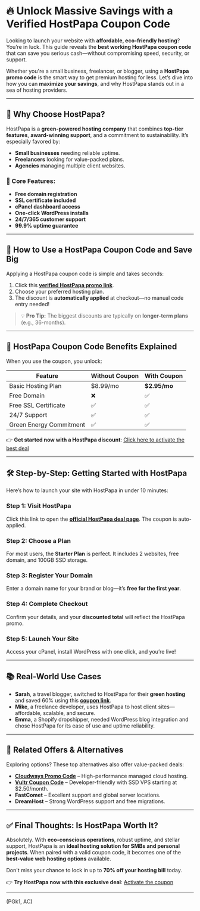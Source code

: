 # 🔥 Unlock Massive Savings with a Verified HostPapa Coupon Code

Looking to launch your website with **affordable, eco-friendly hosting**? You’re in luck. This guide reveals the **best working HostPapa coupon code** that can save you serious cash—without compromising speed, security, or support.

Whether you're a small business, freelancer, or blogger, using a **HostPapa promo code** is the smart way to get premium hosting for less. Let’s dive into how you can **maximize your savings**, and why HostPapa stands out in a sea of hosting providers.

---

## 🧾 Why Choose HostPapa?

HostPapa is a **green-powered hosting company** that combines **top-tier features**, **award-winning support**, and a commitment to sustainability. It’s especially favored by:

* **Small businesses** needing reliable uptime.
* **Freelancers** looking for value-packed plans.
* **Agencies** managing multiple client websites.

### 🌟 Core Features:

* **Free domain registration**
* **SSL certificate included**
* **cPanel dashboard access**
* **One-click WordPress installs**
* **24/7/365 customer support**
* **99.9% uptime guarantee**

---

## 💸 How to Use a HostPapa Coupon Code and Save Big

Applying a HostPapa coupon code is simple and takes seconds:

1. Click this **[verified HostPapa promo link](https://snipitx.com/hostpapa-jy)**.
2. Choose your preferred hosting plan.
3. The discount is **automatically applied** at checkout—no manual code entry needed!

> 💡 **Pro Tip:** The biggest discounts are typically on **longer-term plans** (e.g., 36-months).

---

## 🧠 HostPapa Coupon Code Benefits Explained

When you use the coupon, you unlock:

| Feature                 | Without Coupon | With Coupon   |
| ----------------------- | -------------- | ------------- |
| Basic Hosting Plan      | \$8.99/mo      | **\$2.95/mo** |
| Free Domain             | ❌              | ✅             |
| Free SSL Certificate    | ✅              | ✅             |
| 24/7 Support            | ✅              | ✅             |
| Green Energy Commitment | ✅              | ✅             |

👉 **Get started now with a HostPapa discount**: [Click here to activate the best deal](https://snipitx.com/hostpapa-jy)

---

## 🛠️ Step-by-Step: Getting Started with HostPapa

Here’s how to launch your site with HostPapa in under 10 minutes:

### Step 1: Visit HostPapa

Click this link to open the **[official HostPapa deal page](https://snipitx.com/hostpapa-jy)**. The coupon is auto-applied.

### Step 2: Choose a Plan

For most users, the **Starter Plan** is perfect. It includes 2 websites, free domain, and 100GB SSD storage.

### Step 3: Register Your Domain

Enter a domain name for your brand or blog—it’s **free for the first year**.

### Step 4: Complete Checkout

Confirm your details, and your **discounted total** will reflect the HostPapa promo.

### Step 5: Launch Your Site

Access your cPanel, install WordPress with one click, and you’re live!

---

## 📚 Real-World Use Cases

* **Sarah**, a travel blogger, switched to HostPapa for their **green hosting** and saved 60% using this **[coupon link](https://snipitx.com/hostpapa-jy)**.
* **Mike**, a freelance developer, uses HostPapa to host client sites—affordable, scalable, and secure.
* **Emma**, a Shopify dropshipper, needed WordPress blog integration and chose HostPapa for its ease of use and uptime reliability.

---

## 🧩 Related Offers & Alternatives

Exploring options? These top alternatives also offer value-packed deals:

* **[Cloudways Promo Code](https://snipitx.com/hostpapa-jy)** – High-performance managed cloud hosting.
* **[Vultr Coupon Code](https://snipitx.com/vultr-jy)** – Developer-friendly with SSD VPS starting at \$2.50/month.
* **FastComet** – Excellent support and global server locations.
* **DreamHost** – Strong WordPress support and free migrations.

---

## ✅ Final Thoughts: Is HostPapa Worth It?

Absolutely. With **eco-conscious operations**, robust uptime, and stellar support, HostPapa is an **ideal hosting solution for SMBs and personal projects**. When paired with a valid coupon code, it becomes one of the **best-value web hosting options** available.

Don't miss your chance to lock in up to **70% off your hosting bill** today.

👉 **Try HostPapa now with this exclusive deal**: [Activate the coupon](https://snipitx.com/hostpapa-jy)

---

(PGk1, AC)